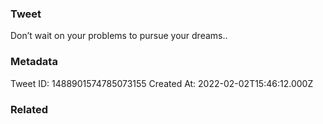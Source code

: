 ### Tweet
Don’t wait on your problems to pursue your dreams..

### Metadata
Tweet ID: 1488901574785073155
Created At: 2022-02-02T15:46:12.000Z

### Related

